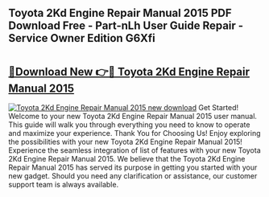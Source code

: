 ## Toyota 2Kd Engine Repair Manual 2015 PDF Download Free - Part-nLh User Guide Repair - Service Owner Edition G6Xfi

# <h2><a href="http://bc65464.oget.top/?id=Toyota+2Kd+Engine+Repair+Manual+2015">🔗Download New 👉🔴 Toyota 2Kd Engine Repair Manual 2015</a></h2>

[![Toyota 2Kd Engine Repair Manual 2015 new download](https://i.imgur.com/5g1atiW.png)](http://bc65464.oget.top/?id=Toyota+2Kd+Engine+Repair+Manual+2015)
Get Started! Welcome to your new Toyota 2Kd Engine Repair Manual 2015 user manual. This guide will walk you through everything you need to know to operate and maximize your experience. Thank You for Choosing Us! Enjoy exploring the possibilities with your new Toyota 2Kd Engine Repair Manual 2015! Experience the seamless integration of list of features with your new Toyota 2Kd Engine Repair Manual 2015. We believe that the Toyota 2Kd Engine Repair Manual 2015 has served its purpose in getting you started with your new gadget. Should you need any clarification or assistance, our customer support team is always available.
